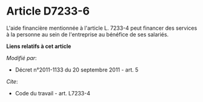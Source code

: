# Article D7233-6

L'aide financière mentionnée à l'article L. 7233-4 peut financer des services à la personne au sein de l'entreprise au
bénéfice de ses salariés.

**Liens relatifs à cet article**

_Modifié par_:

  - Décret n°2011-1133 du 20 septembre 2011 - art. 5

_Cite_:

  - Code du travail - art. L7233-4
